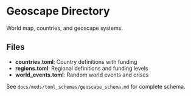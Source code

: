 # Geoscape Directory

World map, countries, and geoscape systems.

## Files

- **countries.toml**: Country definitions with funding
- **regions.toml**: Regional definitions and funding levels
- **world_events.toml**: Random world events and crises

See `docs/mods/toml_schemas/geoscape_schema.md` for complete schema.
